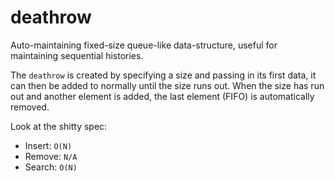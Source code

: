 deathrow
========

Auto-maintaining fixed-size queue-like data-structure, useful for maintaining sequential histories.

The `deathrow` is created by specifying a size and passing in its first data, it can then be added to normally until the size runs out. When the size has run out and another element is added, the last element (FIFO) is automatically removed.

Look at the shitty spec:
- Insert: `O(N)`
- Remove: `N/A`
- Search: `O(N)`

